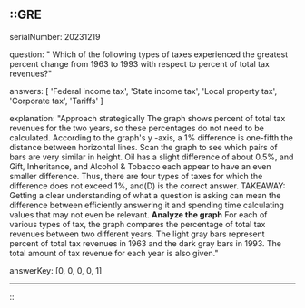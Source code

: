 ::GRE
---

serialNumber: 20231219

question: " Which of the following types of taxes experienced the greatest percent change from 1963 to 1993 with respect to percent of total tax revenues?"

answers: [
  'Federal income tax',
  'State income tax',
  'Local property tax',
  'Corporate tax',
  'Tariffs'
]

explanation: "Approach strategically The graph shows percent of total tax revenues for the two years, so these percentages do not need to be calculated. According to the graph's y -axis, a 1% difference is one-fifth the distance between horizontal lines. Scan the graph to see which pairs of bars are very similar in height. Oil has a slight difference of about 0.5%, and Gift, Inheritance, and Alcohol &amp; Tobacco each appear to have an even smaller difference. Thus, there are four types of taxes for which the difference does not exceed 1%, and(D) is the correct answer. TAKEAWAY: Getting a clear understanding of what a question is asking can mean the difference between efficiently answering it and spending time calculating values that may not even be relevant. <strong>Analyze the graph</strong> For each of various types of tax, the graph compares the percentage of total tax revenues between two different years. The light gray bars represent percent of total tax revenues in 1963 and the dark gray bars in 1993. The total amount of tax revenue for each year is also given."

answerKey: [0, 0, 0, 0, 1]

---
::